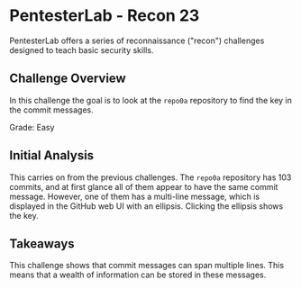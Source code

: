 # PentesterLab - Recon 23

PentesterLab offers a series of reconnaissance ("recon") challenges designed to
teach basic security skills.

## Challenge Overview

In this challenge the goal is to look at the `repo0a` repository to find the key
in the commit messages.

Grade: Easy

## Initial Analysis

This carries on from the previous challenges. The `repo0a` repository has 103
commits, and at first glance all of them appear to have the same commit message.
However, one of them has a multi-line message, which is displayed in the GitHub
web UI with an ellipsis. Clicking the ellipsis shows the key.

## Takeaways

This challenge shows that commit messages can span multiple lines. This means
that a wealth of information can be stored in these messages.
